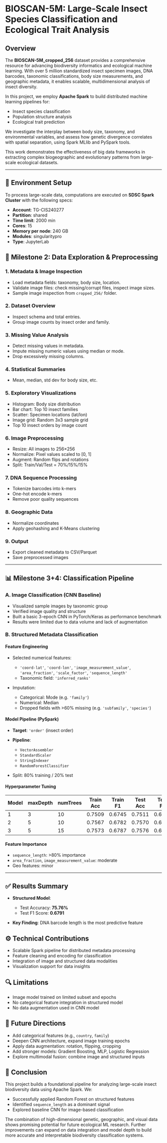 # BIOSCAN-5M: Large-Scale Insect Species Classification and Ecological Trait Analysis

## Overview

The **BIOSCAN-5M\_cropped\_256** dataset provides a comprehensive resource for advancing biodiversity informatics and ecological machine learning. With over 5 million standardized insect specimen images, DNA barcodes, taxonomic classifications, body size measurements, and geographic metadata, it enables scalable, multidimensional analysis of insect diversity.

In this project, we employ **Apache Spark** to build distributed machine learning pipelines for:

* Insect species classification
* Population structure analysis
* Ecological trait prediction

We investigate the interplay between body size, taxonomy, and environmental variables, and assess how genetic divergence correlates with spatial separation, using Spark MLlib and PySpark tools.

This work demonstrates the effectiveness of big data frameworks in extracting complex biogeographic and evolutionary patterns from large-scale ecological datasets.

---

## 🔧 Environment Setup

To process large-scale data, computations are executed on **SDSC Spark Cluster** with the following specs:

* **Account**: TG-CIS240277
* **Partition**: shared
* **Time limit**: 2000 min
* **Cores**: 15
* **Memory per node**: 240 GB
* **Modules**: singularitypro
* **Type**: JupyterLab

## 🧪 Milestone 2: Data Exploration & Preprocessing

### 1. Metadata & Image Inspection

* Load metadata fields: taxonomy, body size, location.
* Validate image files: check missing/corrupt files, inspect image sizes.
* Sample image inspection from `cropped_256/` folder.

### 2. Dataset Overview

* Inspect schema and total entries.
* Group image counts by insect order and family.

### 3. Missing Value Analysis

* Detect missing values in metadata.
* Impute missing numeric values using median or mode.
* Drop excessively missing columns.

### 4. Statistical Summaries

* Mean, median, std dev for body size, etc.

### 5. Exploratory Visualizations

* Histogram: Body size distribution
* Bar chart: Top 10 insect families
* Scatter: Specimen locations (lat/lon)
* Image grid: Random 3x3 sample grid
* Top 10 insect orders by image count

### 6. Image Preprocessing

* Resize: All images to 256×256
* Normalize: Pixel values scaled to \[0, 1]
* Augment: Random flips and rotations
* Split: Train/Val/Test = 70%/15%/15%

### 7. DNA Sequence Processing

* Tokenize barcodes into k-mers
* One-hot encode k-mers
* Remove poor quality sequences

### 8. Geographic Data

* Normalize coordinates
* Apply geohashing and K-Means clustering

### 9. Output

* Export cleaned metadata to CSV/Parquet
* Save preprocessed images

---

## 📊 Milestone 3+4: Classification Pipeline

### A. Image Classification (CNN Baseline)

* Visualized sample images by taxonomic group
* Verified image quality and structure
* Built a basic 3-epoch CNN in PyTorch/Keras as performance benchmark
* Results were limited due to data volume and lack of augmentation

### B. Structured Metadata Classification

#### Feature Engineering

* Selected numerical features:

  * `'coord-lat'`, `'coord-lon'`, `'image_measurement_value'`, `'area_fraction'`, `'scale_factor'`, `'sequence_length'`
  * Taxonomic field: `'inferred_ranks'`
* Imputation:

  * Categorical: Mode (e.g. `'family'`)
  * Numerical: Median
  * Dropped fields with >60% missing (e.g. `'subfamily'`, `'species'`)

#### Model Pipeline (PySpark)

* **Target**: `'order'` (insect order)
* **Pipeline**:

  * `VectorAssembler`
  * `StandardScaler`
  * `StringIndexer`
  * `RandomForestClassifier`
* Split: 80% training / 20% test

#### Hyperparameter Tuning

| Model | maxDepth | numTrees | Train Acc | Train F1 | Test Acc | Test F1 |
| ----- | -------- | -------- | --------- | -------- | -------- | ------- |
| 1     | 3        | 10       | 0.7509    | 0.6745   | 0.7511   | 0.6748  |
| 2     | 5        | 10       | 0.7567    | 0.6782   | 0.7570   | 0.6786  |
| 3     | 5        | 15       | 0.7573    | 0.6787   | 0.7576   | 0.6791  |

#### Feature Importance

* `sequence_length`: >80% importance
* `area_fraction`, `image_measurement_value`: moderate
* Geo features: minor

---

## ✅ Results Summary

* **Structured Model**:

  * Test Accuracy: **75.76%**
  * Test F1 Score: **0.6791**
* **Key Finding**: DNA barcode length is the most predictive feature

## ⚙️ Technical Contributions

* Scalable Spark pipeline for distributed metadata processing
* Feature cleaning and encoding for classification
* Integration of image and structured data modalities
* Visualization support for data insights

## 🔍 Limitations

* Image model trained on limited subset and epochs
* No categorical feature integration in structured model
* No data augmentation used in CNN model

## 🚀 Future Directions

* Add categorical features (e.g., `country`, `family`)
* Deepen CNN architecture, expand image training epochs
* Apply data augmentation: rotation, flipping, cropping
* Add stronger models: Gradient Boosting, MLP, Logistic Regression
* Explore multimodal fusion: combine image and structured inputs

## 📌 Conclusion

This project builds a foundational pipeline for analyzing large-scale insect biodiversity data using Apache Spark. We:

* Successfully applied Random Forest on structured features
* Identified `sequence_length` as a dominant signal
* Explored baseline CNN for image-based classification

The combination of high-dimensional genetic, geographic, and visual data shows promising potential for future ecological ML research. Further improvements can expand on data integration and model depth to build more accurate and interpretable biodiversity classification systems.
